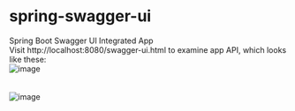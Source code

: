 # spring-swagger-ui
Spring Boot Swagger UI Integrated App </br>
Visit http://localhost:8080/swagger-ui.html to examine app API, which looks like these:
</br>
![image](https://user-images.githubusercontent.com/10642971/34755174-0b93508e-f5cb-11e7-8df7-d6c00b1f5894.png)
</br></br></br>
![image](https://user-images.githubusercontent.com/10642971/34755904-fbb797d8-f5cf-11e7-9af9-f89a4b50bac9.png)
